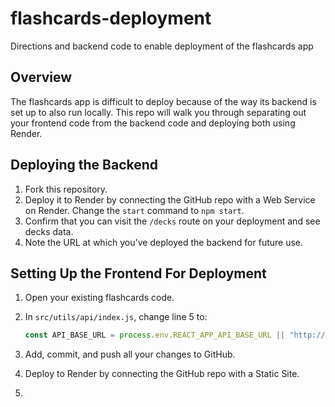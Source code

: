 # flashcards-deployment

Directions and backend code to enable deployment of the flashcards app

## Overview

The flashcards app is difficult to deploy because of the way its backend is set up to also run locally. This repo will walk you through separating out your frontend code from the backend code and deploying both using Render.

## Deploying the Backend

1. Fork this repository.
2. Deploy it to Render by connecting the GitHub repo with a Web Service on Render. Change the `start` command to `npm start`.
3. Confirm that you can visit the `/decks` route on your deployment and see decks data.
4. Note the URL at which you've deployed the backend for future use.

## Setting Up the Frontend For Deployment

1. Open your existing flashcards code.
2. In `src/utils/api/index.js`, change line 5 to:

    ```js
    const API_BASE_URL = process.env.REACT_APP_API_BASE_URL || "http://localhost:8080";
    ```

3. Add, commit, and push all your changes to GitHub.
4. Deploy to Render by connecting the GitHub repo with a Static Site.
5. 
